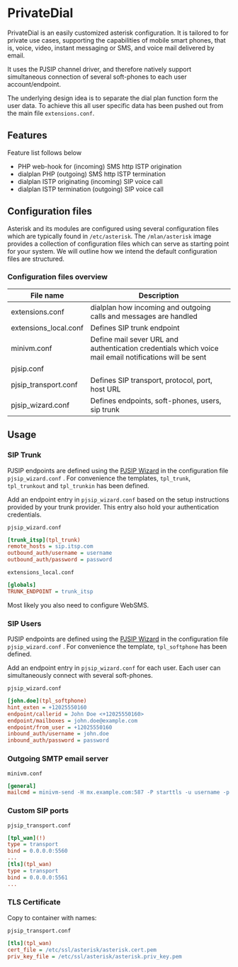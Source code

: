 # PrivateDial

PrivateDial is an easily customized asterisk configuration. It is tailored to for private use cases, supporting the capabilities of mobile smart phones, that is, voice, video, instant messaging or SMS, and voice mail delivered by email.

It uses the PJSIP channel driver, and therefore natively support simultaneous connection of several soft-phones to each user account/endpoint.

The underlying design idea is to separate the dial plan function form the user data. To achieve this all user specific data has been pushed out from the main file `extensions.conf`.

## Features

Feature list follows below

- PHP web-hook for (incoming) SMS http ISTP origination
- dialplan PHP (outgoing) SMS http ISTP termination
- dialplan ISTP originating (incoming) SIP voice call
- dialplan ISTP termination (outgoing) SIP voice call

## Configuration files

Asterisk and its modules are configured using several configuration files which are typically found in `/etc/asterisk`. The `/mlan/asterisk` image provides a collection of configuration files which can serve as starting point for your system. We will outline how we intend the default configuration files are structured.

### Configuration files overview

| File name               | Description                                                  |
| ----------------------- | ------------------------------------------------------------ |
| extensions.conf  | dialplan how incoming and outgoing calls and messages are handled |
| extensions_local.conf | Defines SIP trunk endpoint                                   |
| minivm.conf             | Define mail sever URL and authentication credentials which voice mail email notifications will be sent |
| pjsip.conf |  |
| pjsip_transport.conf  | Defines SIP transport, protocol, port, host URL              |
| pjsip_wizard.conf       | Defines endpoints, soft-phones, users, sip trunk             |

## Usage

### SIP Trunk

PJSIP endpoints are defined using the [PJSIP Wizard](https://wiki.asterisk.org/wiki/display/AST/PJSIP+Configuration+Wizard) in the configuration file `pjsip_wizard.conf` . For convenience the templates, `tpl_trunk`, `tpl_trunkout` and `tpl_trunkin` has been defined.

Add an endpoint entry in `pjsip_wizard.conf` based on the setup instructions provided by your trunk provider. This entry also hold your authentication credentials.

`pjsip_wizard.conf`

```ini
[trunk_itsp](tpl_trunk)
remote_hosts = sip.itsp.com
outbound_auth/username = username
outbound_auth/password = password
```

`extensions_local.conf`

```ini
[globals]
TRUNK_ENDPOINT = trunk_itsp
```

Most likely you also need to configure WebSMS.

### SIP Users

PJSIP endpoints are defined using the [PJSIP Wizard](https://wiki.asterisk.org/wiki/display/AST/PJSIP+Configuration+Wizard) in the configuration file `pjsip_wizard.conf` . For convenience the template, `tpl_softphone` has been defined.

Add an endpoint entry in `pjsip_wizard.conf` for each user. Each user can simultaneously connect with several soft-phones.

`pjsip_wizard.conf`

```ini
[john.doe](tpl_softphone)
hint_exten = +12025550160
endpoint/callerid = John Doe <+12025550160>
endpoint/mailboxes = john.doe@example.com
endpoint/from_user = +12025550160
inbound_auth/username = john.doe
inbound_auth/password = password
```

### Outgoing SMTP email server

`minivm.conf`

```ini
[general]
mailcmd = minivm-send -H mx.example.com:587 -P starttls -u username -p password -f voicemail-noreply@example.com
```

### Custom SIP ports

`pjsip_transport.conf`

```ini
[tpl_wan](!)
type = transport
bind = 0.0.0.0:5560
...
[tls](tpl_wan)
type = transport
bind = 0.0.0.0:5561
...
```

### TLS Certificate

Copy to container with names:

`pjsip_transport.conf`

```ini
[tls](tpl_wan)
cert_file = /etc/ssl/asterisk/asterisk.cert.pem
priv_key_file = /etc/ssl/asterisk/asterisk.priv_key.pem
```
